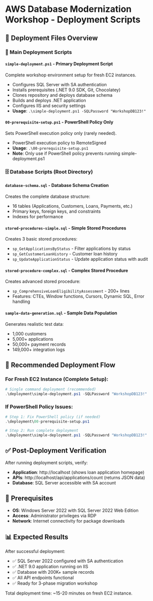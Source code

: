 # AWS Database Modernization Workshop - Deployment Scripts

## 📁 Deployment Files Overview

### 🚀 Main Deployment Scripts

#### `simple-deployment.ps1` - **Primary Deployment Script**
Complete workshop environment setup for fresh EC2 instances.
- Configures SQL Server with SA authentication
- Installs prerequisites (.NET 9.0 SDK, Git, Chocolatey)
- Clones repository and deploys database schema
- Builds and deploys .NET application
- Configures IIS and security settings
- **Usage**: `.\simple-deployment.ps1 -SQLPassword "WorkshopDB123!"`

#### `00-prerequisite-setup.ps1` - **PowerShell Policy Only**
Sets PowerShell execution policy only (rarely needed).
- PowerShell execution policy to RemoteSigned
- **Usage**: `.\00-prerequisite-setup.ps1`
- **Note**: Only use if PowerShell policy prevents running simple-deployment.ps1

### 🗄️ Database Scripts (Root Directory)

#### `database-schema.sql` - **Database Schema Creation**
Creates the complete database structure:
- 16 tables (Applications, Customers, Loans, Payments, etc.)
- Primary keys, foreign keys, and constraints
- Indexes for performance

#### `stored-procedures-simple.sql` - **Simple Stored Procedures**
Creates 3 basic stored procedures:
- `sp_GetApplicationsByStatus` - Filter applications by status
- `sp_GetCustomerLoanHistory` - Customer loan history
- `sp_UpdateApplicationStatus` - Update application status with audit

#### `stored-procedure-complex.sql` - **Complex Stored Procedure**
Creates advanced stored procedure:
- `sp_ComprehensiveLoanEligibilityAssessment` - 200+ lines
- Features: CTEs, Window functions, Cursors, Dynamic SQL, Error handling

#### `sample-data-generation.sql` - **Sample Data Population**
Generates realistic test data:
- 1,000 customers
- 5,000+ applications
- 50,000+ payment records
- 149,000+ integration logs

## 🎯 Recommended Deployment Flow

### For Fresh EC2 Instance (Complete Setup):
```powershell
# Single command deployment (recommended)
.\deployment\simple-deployment.ps1 -SQLPassword "WorkshopDB123!"
```

### If PowerShell Policy Issues:
```powershell
# Step 1: Fix PowerShell policy (if needed)
.\deployment\00-prerequisite-setup.ps1

# Step 2: Run complete deployment
.\deployment\simple-deployment.ps1 -SQLPassword "WorkshopDB123!"
```

## ✅ Post-Deployment Verification

After running deployment scripts, verify:
- **Application**: http://localhost (shows loan application homepage)
- **APIs**: http://localhost/api/applications/count (returns JSON data)
- **Database**: SQL Server accessible with SA account

## 🚨 Prerequisites

- **OS**: Windows Server 2022 with SQL Server 2022 Web Edition
- **Access**: Administrator privileges via RDP
- **Network**: Internet connectivity for package downloads

## 📊 Expected Results

After successful deployment:
- ✅ SQL Server 2022 configured with SA authentication
- ✅ .NET 9.0 application running on IIS
- ✅ Database with 200K+ sample records
- ✅ All API endpoints functional
- ✅ Ready for 3-phase migration workshop

Total deployment time: ~15-20 minutes on fresh EC2 instance.